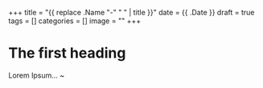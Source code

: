 +++
title = "{{ replace .Name "-" " " | title }}"
date = {{ .Date }}
draft = true
tags = []
categories = []
image = ""
+++

# The first heading

Lorem Ipsum...
~               
